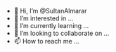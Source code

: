 - 👋 Hi, I’m @SultanAlmarar
- 👀 I’m interested in ...
- 🌱 I’m currently learning ...
- 💞️ I’m looking to collaborate on ...
- 📫 How to reach me ...

<!---
SultanAlmarar/SultanAlmarar is a ✨ special ✨ repository because its `README.md` (this file) appears on your GitHub profile.
You can click the Preview link to take a look at your changes.
--->
